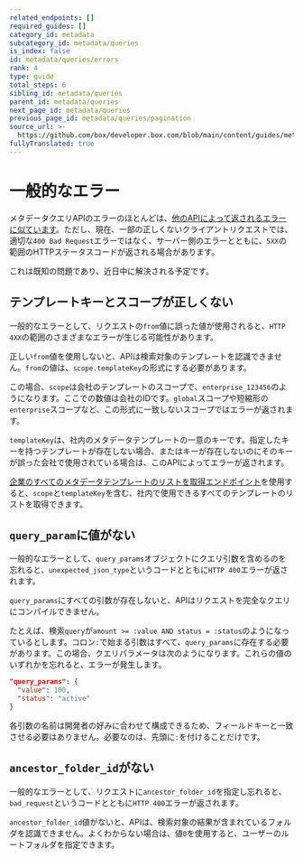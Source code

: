 ```yaml
---
related_endpoints: []
required_guides: []
category_id: metadata
subcategory_id: metadata/queries
is_index: false
id: metadata/queries/errors
rank: 4
type: guide
total_steps: 6
sibling_id: metadata/queries
parent_id: metadata/queries
next_page_id: metadata/queries
previous_page_id: metadata/queries/pagination
source_url: >-
  https://github.com/box/developer.box.com/blob/main/content/guides/metadata/queries/errors.md
fullyTranslated: true
---
```

# 一般的なエラー

メタデータクエリAPIのエラーのほとんどは、[他のAPIによって返されるエラーに似ています][errors]。ただし、現在、一部の正しくないクライアントリクエストでは、適切な`400 Bad Request`エラーではなく、サーバー側のエラーとともに、`5XX`の範囲のHTTPステータスコードが返される場合があります。

これは既知の問題であり、近日中に解決される予定です。

## テンプレートキーとスコープが正しくない

一般的なエラーとして、リクエストの`from`値に誤った値が使用されると、`HTTP 4XX`の範囲のさまざまなエラーが生じる可能性があります。

正しい`from`値を使用しないと、APIは検索対象のテンプレートを認識できません。`from`の値は、`scope.templateKey`の形式にする必要があります。

この場合、`scope`は会社のテンプレートのスコープで、`enterprise_123456`のようになります。ここでの数値は会社のIDです。`global`スコープや短縮形の`enterprise`スコープなど、この形式に一致しないスコープではエラーが返されます。

`templateKey`は、社内のメタデータテンプレートの一意のキーです。指定したキーを持つテンプレートが存在しない場合、またはキーが存在しないのにそのキーが誤った会社で使用されている場合は、このAPIによってエラーが返されます。

<Message notice>

[企業のすべてのメタデータテンプレートのリストを取得エンドポイント][get-templates]を使用すると、`scope`と`templateKey`を含む、社内で使用できるすべてのテンプレートのリストを取得できます。

</Message>

## `query_param`に値がない

一般的なエラーとして、`query_params`オブジェクトにクエリ引数を含めるのを忘れると、`unexpected_json_type`というコードとともに`HTTP 400`エラーが返されます。

`query_params`にすべての引数が存在しないと、APIはリクエストを完全なクエリにコンパイルできません。

たとえば、検索`query`が`amount >= :value AND status = :status`のようになっているとします。コロン`:`で始まる引数はすべて、`query_params`に存在する必要があります。この場合、クエリパラメータは次のようになります。これらの値のいずれかを忘れると、エラーが発生します。

```json
"query_params": {
  "value": 100,
  "status": "active"
}

```

<Message notice>

各引数の名前は開発者の好みに合わせて構成できるため、フィールドキーと一致させる必要はありません。必要なのは、先頭に`:`を付けることだけです。

</Message>

## `ancestor_folder_id`がない

一般的なエラーとして、リクエストに`ancestor_folder_id`を指定し忘れると、`bad_request`というコードとともに`HTTP 400`エラーが返されます。

`ancestor_folder_id`値がないと、APIは、検索対象の結果が含まれているフォルダを認識できません。よくわからない場合は、値`0`を使用すると、ユーザーのルートフォルダを指定できます。

[errors]: g://api-calls/permissions-and-errors/common-errors

[get-templates]: e://get-metadata-templates-enterprise